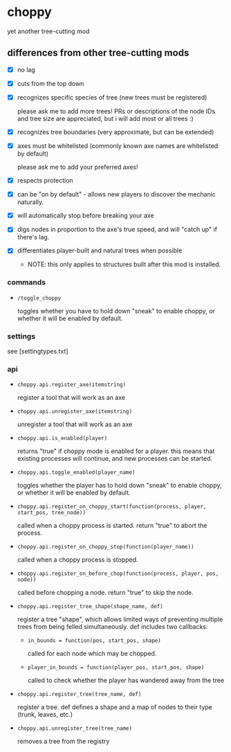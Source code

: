 # choppy

yet another tree-cutting mod

## differences from other tree-cutting mods

* [x] no lag
* [x] cuts from the top down
* [x] recognizes specific species of tree (new trees must be registered)

  please ask me to add more trees! PRs or descriptions of the node IDs and tree size are appreciated,
  but i will add most or all trees :)

* [x] recognizes tree boundaries (very approximate, but can be extended)
* [x] axes must be whitelisted (commonly known axe names are whitelisted by default)

  please ask me to add your preferred axes!

* [x] respects protection
* [x] can be "on by default" - allows new players to discover the mechanic naturally.
* [x] will automatically stop before breaking your axe
* [x] digs nodes in proportion to the axe's true speed, and will "catch up" if there's lag.
* [x] differentiates player-built and natural trees when possible
  * NOTE: this only applies to structures built after this mod is installed.

### commands

* `/toggle_choppy`

  toggles whether you have to hold down "sneak" to enable choppy, or whether it will be enabled by default.

### settings

see [settingtypes.txt]

### api

* `choppy.api.register_axe(itemstring)`

  register a tool that will work as an axe

* `choppy.api.unregister_axe(itemstring)`

  unregister a tool that will work as an axe

* `choppy.api.is_enabled(player)`

  returns "true" if choppy mode is enabled for a player. this means that existing processes will continue,
  and new processes can be started.

* `choppy.api.toggle_enabled(player_name)`

  toggles whether the player has to hold down "sneak" to enable choppy, or whether it will be enabled by default.

* `choppy.api.register_on_choppy_start(function(process, player, start_pos, tree_node))`

  called when a choppy process is started. return "true" to abort the process.

* `choppy.api.register_on_choppy_stop(function(player_name))`

  called when a choppy process is stopped.

* `choppy.api.register_on_before_chop(function(process, player, pos, node))`

  called before chopping a node. return "true" to skip the node.

* `choppy.api.register_tree_shape(shape_name, def)`

  register a tree "shape", which allows limited ways of preventing multiple trees from being felled simultaneously.
  def includes two callbacks:

  * `in_bounds = function(pos, start_pos, shape)`

    called for each node which may be chopped.

  * `player_in_bounds = function(player_pos, start_pos, shape)`

    called to check whether the player has wandered away from the tree

* `choppy.api.register_tree(tree_name, def)`

  register a tree. def defines a shape and a map of nodes to their type (trunk, leaves, etc.)

* `choppy.api.unregister_tree(tree_name)`

  removes a tree from the registry
